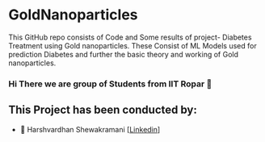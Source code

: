 # GoldNanoparticles
This GitHub repo consists of Code and Some results of project- Diabetes Treatment using Gold nanoparticles. These Consist of ML Models used for prediction Diabetes and further the basic theory and working of Gold nanoparticles. 
### Hi There we are group of Students from IIT Ropar 👋

## This Project has been conducted by:
- 👨 Harshvardhan Shewakramani [[Linkedin](https://www.linkedin.com/in/harshvardhan-shewakramani-33b4b61b3)]
